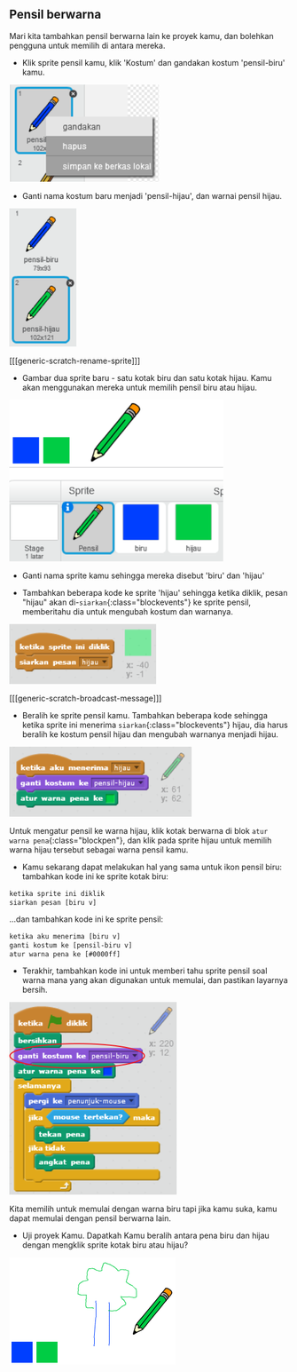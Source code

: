 ## Pensil berwarna

Mari kita tambahkan pensil berwarna lain ke proyek kamu, dan bolehkan pengguna untuk memilih di antara mereka.

+ Klik sprite pensil kamu, klik 'Kostum' dan gandakan kostum 'pensil-biru' kamu.

![tangkapan layar](images/paint-blue-duplicate.png)

+ Ganti nama kostum baru menjadi 'pensil-hijau', dan warnai pensil hijau.

![tangkapan layar](images/paint-pencil-green.png)

[[[generic-scratch-rename-sprite]]]

+ Gambar dua sprite baru - satu kotak biru dan satu kotak hijau. Kamu akan menggunakan mereka untuk memilih pensil biru atau hijau.

![tangkapan layar](images/paint-selectors.png)

+ Ganti nama sprite kamu sehingga mereka disebut 'biru' dan 'hijau'

+ Tambahkan beberapa kode ke sprite 'hijau' sehingga ketika diklik, pesan "hijau" akan di-`siarkan`{:class="blockevents"} ke sprite pensil, memberitahu dia untuk mengubah kostum dan warnanya.

![Siarkan hijau](images/paint-broadcast-green.png)

[[[generic-scratch-broadcast-message]]]

+ Beralih ke sprite pensil kamu. Tambahkan beberapa kode sehingga ketika sprite ini menerima `siarkan`{:class="blockevents"} hijau, dia harus beralih ke kostum pensil hijau dan mengubah warnanya menjadi hijau.

![Siarkan hijau](images/broadcast-green.png)

Untuk mengatur pensil ke warna hijau, klik kotak berwarna di blok `atur warna pena`{:class="blockpen"}, dan klik pada sprite hijau untuk memilih warna hijau tersebut sebagai warna pensil kamu.

+ Kamu sekarang dapat melakukan hal yang sama untuk ikon pensil biru: tambahkan kode ini ke sprite kotak biru:

```blocks
ketika sprite ini diklik
siarkan pesan [biru v]
```

...dan tambahkan kode ini ke sprite pensil:

```blocks
ketika aku menerima [biru v]
ganti kostum ke [pensil-biru v]
atur warna pena ke [#0000ff]
```

+ Terakhir, tambahkan kode ini untuk memberi tahu sprite pensil soal warna mana yang akan digunakan untuk memulai, dan pastikan layarnya bersih.

![Mulai pensil](images/start-pencil.png)

Kita memilih untuk memulai dengan warna biru tapi jika kamu suka, kamu dapat memulai dengan pensil berwarna lain.

+ Uji proyek Kamu. Dapatkah Kamu beralih antara pena biru dan hijau dengan mengklik sprite kotak biru atau hijau?

![tangkapan layar](images/paint-pens-test.png)